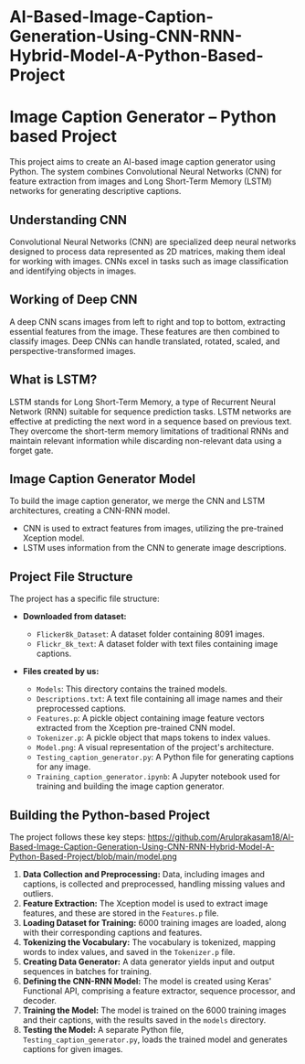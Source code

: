 # AI-Based-Image-Caption-Generation-Using-CNN-RNN-Hybrid-Model-A-Python-Based-Project
# Image Caption Generator – Python based Project

This project aims to create an AI-based image caption generator using Python. The system combines Convolutional Neural Networks (CNN) for feature extraction from images and Long Short-Term Memory (LSTM) networks for generating descriptive captions.

## Understanding CNN

Convolutional Neural Networks (CNN) are specialized deep neural networks designed to process data represented as 2D matrices, making them ideal for working with images. CNNs excel in tasks such as image classification and identifying objects in images.

## Working of Deep CNN

A deep CNN scans images from left to right and top to bottom, extracting essential features from the image. These features are then combined to classify images. Deep CNNs can handle translated, rotated, scaled, and perspective-transformed images.

## What is LSTM?

LSTM stands for Long Short-Term Memory, a type of Recurrent Neural Network (RNN) suitable for sequence prediction tasks. LSTM networks are effective at predicting the next word in a sequence based on previous text. They overcome the short-term memory limitations of traditional RNNs and maintain relevant information while discarding non-relevant data using a forget gate.

## Image Caption Generator Model

To build the image caption generator, we merge the CNN and LSTM architectures, creating a CNN-RNN model.

- CNN is used to extract features from images, utilizing the pre-trained Xception model.
- LSTM uses information from the CNN to generate image descriptions.

## Project File Structure

The project has a specific file structure:

- **Downloaded from dataset:**
  - `Flicker8k_Dataset`: A dataset folder containing 8091 images.
  - `Flickr_8k_text`: A dataset folder with text files containing image captions.

- **Files created by us:**
  - `Models`: This directory contains the trained models.
  - `Descriptions.txt`: A text file containing all image names and their preprocessed captions.
  - `Features.p`: A pickle object containing image feature vectors extracted from the Xception pre-trained CNN model.
  - `Tokenizer.p`: A pickle object that maps tokens to index values.
  - `Model.png`: A visual representation of the project's architecture.
  - `Testing_caption_generator.py`: A Python file for generating captions for any image.
  - `Training_caption_generator.ipynb`: A Jupyter notebook used for training and building the image caption generator.

## Building the Python-based Project

The project follows these key steps:
https://github.com/Arulprakasam18/AI-Based-Image-Caption-Generation-Using-CNN-RNN-Hybrid-Model-A-Python-Based-Project/blob/main/model.png

1. **Data Collection and Preprocessing:** Data, including images and captions, is collected and preprocessed, handling missing values and outliers.
2. **Feature Extraction:** The Xception model is used to extract image features, and these are stored in the `Features.p` file.
3. **Loading Dataset for Training:** 6000 training images are loaded, along with their corresponding captions and features.
4. **Tokenizing the Vocabulary:** The vocabulary is tokenized, mapping words to index values, and saved in the `Tokenizer.p` file.
5. **Creating Data Generator:** A data generator yields input and output sequences in batches for training.
6. **Defining the CNN-RNN Model:** The model is created using Keras' Functional API, comprising a feature extractor, sequence processor, and decoder.
7. **Training the Model:** The model is trained on the 6000 training images and their captions, with the results saved in the `models` directory.
8. **Testing the Model:** A separate Python file, `Testing_caption_generator.py`, loads the trained model and generates captions for given images.


